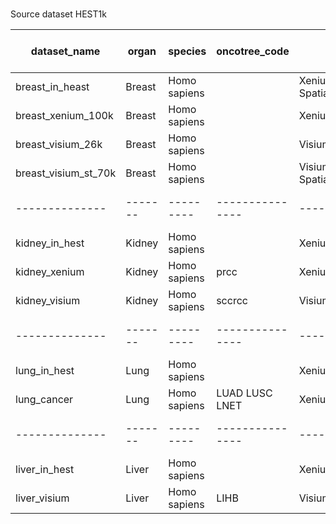 # 

Source dataset HEST1k

| dataset_name | organ | species | oncotree_code | platform | number of samples |
|--------------|-------|---------|---------------|-----------|-----------------|
| breast_in_heast | Breast | Homo sapiens | | Xenium Visium Spatial_Transcriptomics |120 |
| breast_xenium_100k | Breast | Homo sapiens | | Xenium | 4|
| breast_visium_26k | Breast | Homo sapiens | | Visium | 6 |
| breast_visium_st_70k | Breast | Homo sapiens | | Visium Spatial_Transcriptomics | 113 |
|--------------|-------|---------|---------------|-----------|-----------------|
| kidney_in_hest | Kidney | Homo sapiens | | Xenium Visium | 25|
| kidney_xenium | Kidney | Homo sapiens | prcc | Xenium | 1 |
| kidney_visium | Kidney | Homo sapiens | sccrcc| Visium | 24 |
|--------------|-------|---------|---------------|-----------|-----------------|
| lung_in_hest | Lung | Homo sapiens | | Xenium Visium | 40|
| lung_cancer | Lung | Homo sapiens | LUAD LUSC LNET| Xenium | 4 |
|--------------|-------|---------|---------------|-----------|-----------------|
| liver_in_hest | Liver | Homo sapiens | | Xenium Visium | 37|
| liver_visium | Liver | Homo sapiens | LIHB | Visium | 13 |